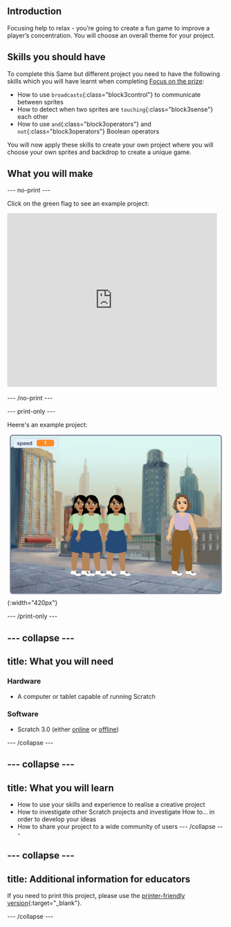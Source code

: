 ## Introduction

Focusing help to relax - you’re going to create a fun game to improve a player’s concentration. You will choose an overall theme for your project.

## Skills you should have
To complete this Same but different project you need to have the following skills which you will have learnt when completing [Focus on the prize](https://learning-admin.raspberrypi.org/en/projects/focus-on-the-prize):
- How to use `broadcasts`{:class="block3control"} to communicate between sprites
- How to detect when two sprites are `touching`{:class="block3sense"} each other
- How to use `and`{:class="block3operators"} and `not`{:class="block3operators"} Boolean operators 

You will now apply these skills to create your own project where you will choose your own sprites and backdrop to create a unique game.

## What you will make

--- no-print ---

Click on the green flag to see an example project:
<div class="scratch-preview">
  <iframe allowtransparency="true" width="485" height="402" src="https://scratch.mit.edu/projects/embed/411558897/?autostart=false" frameborder="0"></iframe>
</div>

--- /no-print ---

--- print-only ---

Heere's an example project:

![Complete project](images/showcase_static.png){:width="420px"}

--- /print-only ---

--- collapse ---
---
title: What you will need
---
### Hardware

+ A computer or tablet capable of running Scratch

### Software

+ Scratch 3.0 (either [online](http://rpf.io/scratchon) or [offline](http://rpf.io/scratchoff))

--- /collapse ---

--- collapse ---
---
title: What you will learn
---
+ How to use your skills and experience to realise a creative project
+ How to investigate other Scratch projects and investigate How to... in order to develop your ideas
+ How to share your project to a wide community of users
--- /collapse ---

--- collapse ---
---
title: Additional information for educators
---
If you need to print this project, please use the [printer-friendly version](https://projects.raspberrypi.org/en/projects/project-name/print){:target="_blank"}.

--- /collapse ---
